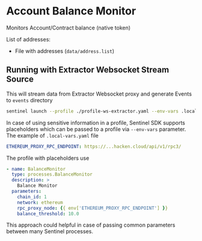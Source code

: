 # Account Balance Monitor

Monitors Account/Contract balance (native token)

List of addresses:

- File with addresses (`data/address.list`)

## Running with Extractor Websocket Stream Source

This will stream data from Extractor Websocket proxy and generate Events to `events` directory

```sh
sentinel launch --profile ./profile-ws-extractor.yaml --env-vars .local-vars.yaml
```

In case of using sensitive information in a profile, Sentinel SDK supports placeholders which can be passed to a profile via `--env-vars` parameter. The example of `.local-vars.yaml` file

```yaml
ETHEREUM_PROXY_RPC_ENDPOINT: https://...hacken.cloud/api/v1/rpc3/
```
The profile with placeholders use
```yaml
- name: BalanceMonitor
  type: processes.BalanceMonitor
  description: >
    Balance Monitor
  parameters:
    chain_id: 1
    network: ethereum
    rpc_proxy_node: {{ env['ETHEREUM_PROXY_RPC_ENDPOINT'] }}
    balance_threshold: 10.0
```

This approach could helpful in case of passing common parameters between many Sentinel processes.